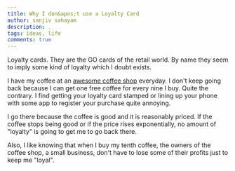 ```yaml
---
title: Why I don&apos;t use a Loyalty Card
author: sanjiv sahayam
description: .
tags: ideas, life
comments: true
---
```


Loyalty cards. They are the GO cards of the retail world. By name they seem to imply some kind of loyalty which I doubt exists.

I have my coffee at an [awesome coffee shop](https://www.facebook.com/coffeeanthology) everyday. I don't keep going back because I can get one free coffee for every nine I buy. Quite the contrary. I find getting your loyalty card stamped or lining up your phone with some app to register your purchase quite annoying.

I go there because the coffee is good and it is reasonably priced. If the coffee stops being good or if the price rises exponentially, no amount of "loyalty" is going to get me to go back there.

Also, I like knowing that when I buy my tenth coffee, the owners of the coffee shop, a small business, don't have to lose some of their profits just to keep me "loyal".